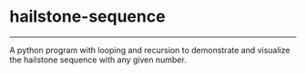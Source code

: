 # hailstone-sequence
---
A python program with looping and recursion to demonstrate and visualize the hailstone sequence with any given number.
